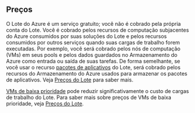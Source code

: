 ## <a name="pricing"></a>Preços

O Lote do Azure é um serviço gratuito; você não é cobrado pela própria conta do Lote. Você é cobrado pelos recursos de computação subjacentes do Azure consumidos por suas soluções do Lote e pelos recursos consumidos por outros serviços quando suas cargas de trabalho forem executadas. Por exemplo, você será cobrado pelos nós de computação (VMs) em seus pools e pelos dados guardados no Armazenamento do Azure como entrada ou saída de suas tarefas. De forma semelhante, se você usar o recurso [pacotes de aplicativos](../articles/batch/batch-application-packages.md) do Lote, será cobrado pelos recursos do Armazenamento do Azure usados para armazenar os pacotes de aplicativos. Veja [Preços do Lote](https://azure.microsoft.com/pricing/details/batch/) para saber mais.

[VMs de baixa prioridade](../articles/batch/batch-low-pri-vms.md) pode reduzir significativamente o custo de cargas de trabalho do Lote. Para saber mais sobre preços de VMs de baixa prioridade, veja [Preços do Lote](https://azure.microsoft.com/pricing/details/batch/). 
